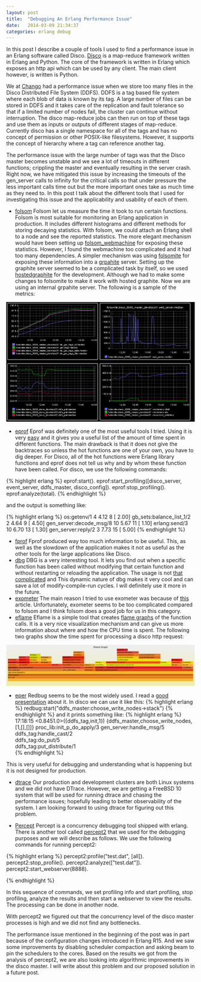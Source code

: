 ```yaml
---
layout: post
title:  "Debugging An Erlang Performance Issue"
date:   2014-03-09 21:34:37
categories: erlang debug
---
```


In this post I describe a couple of tools I used to find a performance
issue in an Erlang software called Disco.  [Disco][disco] is a map-reduce framework
written in Erlang and Python.  The core of the framework is written in Erlang
which exposes an http api which can be used by any client.  The main client
however, is written is Python.

We at [Chango][chango] had a performance issue when we store too many files in
the Disco Distributed File System (DDFS).  DDFS is a tag based file system where
each blob of data is known by its tag.
A large number of files can be stored in DDFS and it takes care of the replication and
fault tolerance so that if a limited number of nodes fail, the cluster can
continue without interruption.  The disco map-reduce jobs can then run on top of
these tags and use them as inputs or outputs of different stages of map-reduce.
Currently disco has a single namespace for all of the tags and has no concept of
permission or other POSIX-like filesystems.  However, it supports the concept of
hierarchy where a tag can reference another tag.

The performance issue with the large number of tags was that the Disco master
becomes unstable and we see a lot of timeouts in different functions; crippling
the master and eventually resulting in the server crash.
Right now, we have mitigated this issue by increasing the timeouts of the
gen\_server calls to infinity for the critical calls so that under pressure the
less important calls time out but the more important ones take as much time as
they need to.
In this post I talk about the different tools that I used for investigating this
issue and the applicability and usability of each of them.

* [folsom][folsom]
Folsom let us measure the time it took to run certain functions.  Folsom is most
suitable for monitoring an Erlang application in production.  It includes
different histograms and different methods for storing decaying statistics.
With folsom, we could attach an Erlang shell to a node and see the reported
statistics.  The more elegant mechanism would have been setting up
[folsom\_webmachine][webmachine] for exposing these statistics.  However, I
found the webmachine too complicated and it had too many dependencies. A simpler
mechanism was using [folsomite][folsomite] for exposing these information into a
[grpahite][graphite] server.  Setting up the graphite server seemed to be a
complicated task by itself, so we used [hostedgraphite][hostedgraphite] for the
development.  Although we had to make some changes to folsomite to make it work
with hosted graphite.  Now we are using an internal grpahite server.  The
following is a sample of the metrics:
<img src='/images/folsom.png' width="800"/>

* [eprof][eprof]
Eprof was definitely one of the most useful tools I tried.  Using it is very
[easy][eprofSO] and it gives you a useful list of the amount of time spent in
different functions.  The main drawback is that it does not give the backtraces
so unless the hot functions are one of your own, you have to dig deeper.  For
Disco, all of the hot functions were Erlang library functions and eprof does not
tell us why and by whom these function have been called.
For disco, we use the following commands:

{% highlight erlang %}
    eprof:start().
    eprof:start_profiling([disco_server, event_server, ddfs_master, disco_config]).
    eprof:stop_profiling().
    eprof:analyze(total).
{% endhighlight %}

and the output is something like:

{% highlight erlang %}
    os:getenv/1                                              4  4.12     8  [ 2.00]
    gb_sets:balance_list_1/2                                 2  4.64     9  [ 4.50]
    gen_server:decode_msg/8                                 10  5.67    11  [ 1.10]
    erlang:send/3                                           10  6.70    13  [ 1.30]
    gen_server:reply/2                                       3  7.73    15  [ 5.00]
{% endhighlight %}

* [fprof][fprof]
Fprof produced way too much information to be useful.  This, as well as the
slowdown of the application makes it not as useful as the other tools for the
large applications like Disco.
* [dbg][dbg]
DBG is a very interesting tool.  It lets you find out when a specific function
has been called without modifying that certain function and without restarting
or reloading the application.  The usage is not [that complicated][dbgSO] and
This dynamic nature of dbg makes it very cool and can save a lot of
modify-compile-run cycles.  I will definitely use it more in the future.
* [exometer][exometer]
The main reason I tried to use exometer was because of [this][adroll] article.
Unfortunately, exometer seems to be too complicated compared to folsom and I
think folsom does a good job for us in this category.
* [eflame][eflame]
Eflame is a simple tool that creates [flame graphs][flame] of the function
calls.  It is a very nice visualization mechanism and can give us more
information about where and how the CPU time is spent.
The following two graphs show the time spent for processing a disco http request:
<img src='/images/disco.svg' width="800"/>

* [eper][eper]
Redbug seems to be the most widely used.  I read a [good presentation][redbug] about it. 
In disco we can use it like this:
{% highlight erlang %}
    redbug:start("ddfs_master:choose_write_nodes->stack")
{% endhighlight %}
and it prints something like:
{% highlight erlang %}
    17:18:15 <0.8451.0>({ddfs_tag,init,1})
            {ddfs_master,choose_write_nodes, [1,[],[]]}
                  proc_lib:init_p_do_apply/3 
                  gen_server:handle_msg/5    
                  ddfs_tag:handle_cast/2     
                  ddfs_tag:do_put/5          
                  ddfs_tag:put_distribute/1  
{% endhighlight %}

This is very useful for debugging and understanding what is happening but it is
not designed for production.

* [dtrace][dtrace]
Our production and development clusters are both Linux systems and we did not have
DTrace.  However, we are getting a FreeBSD 10 system that will be used for
running dtrace and chasing the performance issues; hopefully leading to better
observability of the system.  I am looking forward to using dtrace for figuring
out this problem.

* [Percept][percept]
Percept is a concurrency debugging tool shipped with erlang.  There is another
tool called [percept2][percept2] that we used for the debugging purposes and we
will describe as follows.  We use the following commands for running percept2:

{% highlight erlang %}
    percept2:profile("test.dat", [all]).
    percept2:stop_profile().
    percept2:analyze(["test.dat"]).
    percept2:start_webserver(8888).

{% endhighlight %}

In this sequence of commands, we set profiling info and start profiling, stop
profiling, analyze the results and then start a webserver to view the results.
The processing can be done in another node.

With percept2 we figured out that the concurrency level of the disco master
processes is high and we did not find any bottlenecks.

The performance issue mentioned in the beginning of the post was in part because
of the configuration changes introduced in Erlang R15.  And we saw some
improvements by disabling scheduler compaction and asking beam to pin the
schedulers to the cores.  Based on the results we got from the analysis of
percept2, we are also looking into algorithmic improvements in the disco master.
I will write about this problem and our proposed solution in a future post.

[disco]: http://discoproject.org
[chango]: http://chango.com
[exometer]: https://github.com/Feuerlabs/exometer
[dbg]: http://www.erlang.org/doc/man/dbg.html
[folsom]: https://github.com/boundary/folsom
[folsomite]: https://github.com/campanja/folsomite 
[eprof]: http://www.erlang.org/doc/man/eprof.html
[fprof]: http://www.erlang.org/doc/man/fprof.html
[relevant]: http://stackoverflow.com/questions/4329893/erlang-timing-applications
[dtrace]: http://dtrace.org
[adroll]: http://tech.adroll.com/blog/erlang/2014/01/22/monitoring-with-exometer-at-adroll.html
[webmachine]: https://github.com/boundary/folsom_webmachine
[graphite]: http://graphite.wikidot.com/
[hostedgraphite]: http://graphite.wikidot.com/
[eflame]: https://github.com/proger/eflame
[eprofSO]: http://stackoverflow.com/a/4354188/830681
[flame]: http://www.brendangregg.com/FlameGraphs/cpuflamegraphs.html
[dbgSO]: http://stackoverflow.com/a/1954980/830681
[recon]: https://github.com/ferd/recon
[eper]: http://code.google.com/p/eper/
[redbug]: https://www.erlang-factory.com/upload/presentations/863/Mats_Cronqvist_-_Printf_Debugging.pdf
[Percept]: http://www.erlang.org/doc/apps/percept/percept_ug.html
[percept2]: http://huiqing.github.io/percept2/overview-summary.html
